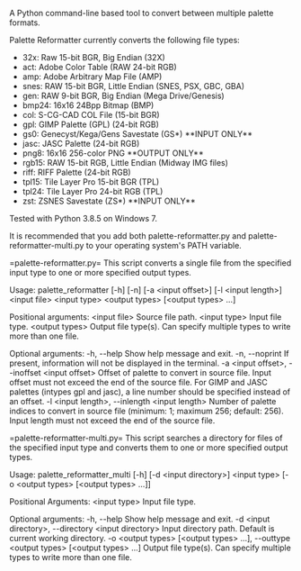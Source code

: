 A Python command-line based tool to convert between multiple palette formats.

Palette Reformatter currently converts the following file types:
* 32x:   Raw 15-bit BGR, Big Endian (32X)
* act:   Adobe Color Table (RAW 24-bit RGB)
* amp:   Adobe Arbitrary Map File (AMP)
* snes:  RAW 15-bit BGR, Little Endian (SNES, PSX, GBC, GBA)
* gen:   RAW 9-bit BGR, Big Endian (Mega Drive/Genesis)
* bmp24: 16x16 24Bpp Bitmap (BMP)
* col:   S-CG-CAD COL File (15-bit BGR)
* gpl:   GIMP Palette (GPL) (24-bit RGB)
* gs0:   Genecyst/Kega/Gens Savestate (GS\*) \*\*INPUT ONLY\*\*
* jasc:  JASC Palette (24-bit RGB)
* png8:  16x16 256-color PNG \*\*OUTPUT ONLY\*\*
* rgb15: RAW 15-bit RGB, Little Endian (Midway IMG files)
* riff:  RIFF Palette (24-bit RGB)
* tpl15: Tile Layer Pro 15-bit BGR (TPL)
* tpl24: Tile Layer Pro 24-bit RGB (TPL)
* zst:   ZSNES Savestate (ZS\*) \*\*INPUT ONLY\*\*

Tested with Python 3.8.5 on Windows 7.

It is recommended that you add both palette-reformatter.py and palette-reformatter-multi.py to your operating system's PATH variable.

=palette-reformatter.py=
This script converts a single file from the specified input type to one or more specified output types.

Usage: palette_reformatter \[-h\] \[-n\] \[-a \<input offset\>\] \[-l \<input length\>\] \<input file\> \<input type\> \<output types\> \[\<output types\> ...\]

Positional arguments:
  \<input file\>        Source file path.
  \<input type\>        Input file type.
  \<output types\>      Output file type(s). Can specify multiple types to write more than one file.

Optional arguments:
  -h, --help            Show help message and exit.
  -n, --noprint         If present, information will not be displayed in the terminal.
  -a \<input offset\>, --inoffset \<input offset\>
                        Offset of palette to convert in source file. Input offset must not exceed the end of the source file. For GIMP and JASC palettes (intypes gpl and jasc), a line number should be specified instead of an offset.
  -l \<input length\>, --inlength \<input length\>
                        Number of palette indices to convert in source file (minimum: 1; maximum 256; default: 256). Input length must not exceed the end of the source file.

=palette-reformatter-multi.py=
This script searches a directory for files of the specified input type and converts them to one or more specified output types.

Usage: palette_reformatter_multi \[-h\] \[-d \<input directory\>\] \<input type\> \[-o \<output types\> \[\<output types\> ...\]\]

Positional Arguments:
  \<input type\>        Input file type.

Optional arguments:
  -h, --help            Show help message and exit.
  -d \<input directory\>, --directory \<input directory\>
                        Input directory path. Default is current working directory.
  -o \<output types\> \[\<output types\> ...\], --outtype \<output types\> \[\<output types\> ...\]
                        Output file type(s). Can specify multiple types to
                        write more than one file.